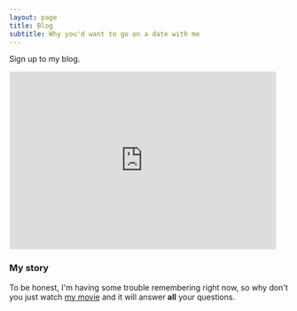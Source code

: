 ```yaml
---
layout: page
title: Blog
subtitle: Why you'd want to go on a date with me
---
```


Sign up to my blog.

<iframe src="https://taariq.substack.com/embed" width="480" height="320" style="border:1px solid #EEE; background:white;" frameborder="0" scrolling="no"></iframe>

### My story

To be honest, I'm having some trouble remembering right now, so why don't you just watch [my movie](https://en.wikipedia.org/wiki/The_Princess_Bride_%28film%29) and it will answer **all** your questions.
